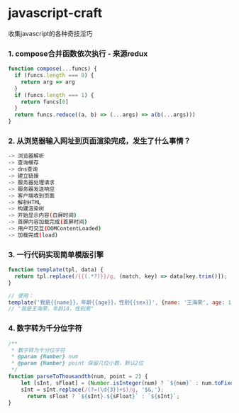 # javascript-craft
收集javascript的各种奇技淫巧

### 1. compose合并函数依次执行 - 来源redux

```javascript
function compose(...funcs) {
  if (funcs.length === 0) {
    return arg => arg
  }
  if (funcs.length === 1) {
    return funcs[0]
  }
  return funcs.reduce((a, b) => (...args) => a(b(...args)))
}
```

### 2. 从浏览器输入网址到页面渲染完成，发生了什么事情？

```bash
-> 浏览器解析
-> 查询缓存
-> dns查询
-> 建立链接
-> 服务器处理请求
-> 服务器发送响应
-> 客户端收到页面
-> 解析HTML
-> 构建渲染树
-> 开始显示内容(白屏时间)
-> 首屏内容加载完成(首屏时间)
-> 用户可交互(DOMContentLoaded)
-> 加载完成(load)
```

### 3. 一行代码实现简单模版引擎

```javascript
function template(tpl, data) {
  return tpl.replace(/{{(.*?)}}/g, (match, key) => data[key.trim()]);
}

// 使用：
template('我是{{name}}，年龄{{age}}，性别{{sex}}', {name: '王海荣', age: 18, sex: '男'}); 
// "我是王海荣，年龄18，性别男"
```

### 4. 数字转为千分位字符

```javascript
/**
 * 数字转为千分位字符
 * @param {Number} num
 * @param {Number} point 保留几位小数，默认2位
 */
function parseToThousandth(num, point = 2) {
  	let [sInt, sFloat] = (Number.isInteger(num) ? `${num}` : num.toFixed(point)).split('.');
  	sInt = sInt.replace(/(?=(\d{3})+$)/g, '$&,');
	  return sFloat ? `${sInt}.${sFloat}` : `${sInt}`;
}
```
